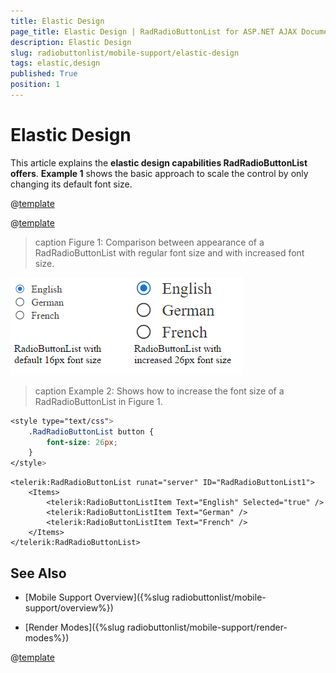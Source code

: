 ```yaml
---
title: Elastic Design
page_title: Elastic Design | RadRadioButtonList for ASP.NET AJAX Documentation
description: Elastic Design
slug: radiobuttonlist/mobile-support/elastic-design
tags: elastic,design
published: True
position: 1
---
```


# Elastic Design

This article explains the **elastic design capabilities RadRadioButtonList offers**. **Example 1** shows the basic approach to scale the control by only changing its default font size.

@[template](/_templates/common/render-mode.md#resp-design-desc "slug-el: no, slug-fl: no")

@[template](/_templates/common/font-size-notes.md#note-and-example-no-ver "control: RadRadioButtonList")

>caption Figure 1: Comparison between appearance of a RadRadioButtonList with regular font size and with increased font size.

![checkbox-elastic-design](images/radiobuttonlist-elastic-design.png)

>caption Example 2: Shows how to increase the font size of a RadRadioButtonList in Figure 1.

````CSS
<style type="text/css">
	.RadRadioButtonList button {
		font-size: 26px;
	}
</style>
````

````ASP.NET
<telerik:RadRadioButtonList runat="server" ID="RadRadioButtonList1">
	<Items>
        <telerik:RadioButtonListItem Text="English" Selected="true" />
        <telerik:RadioButtonListItem Text="German" />
        <telerik:RadioButtonListItem Text="French" />
    </Items>
</telerik:RadRadioButtonList>
````

## See Also

 * [Mobile Support Overview]({%slug radiobuttonlist/mobile-support/overview%})

 * [Render Modes]({%slug radiobuttonlist/mobile-support/render-modes%})

@[template](/_templates/common/font-size-notes.md#related-resources)